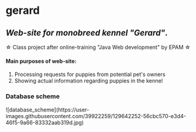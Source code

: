 # gerard
<h2><i>Web-site for monobreed kennel "Gerard"</i>.</h2>
☆ Class project after online-training "Java Web development" by EPAM ☆

<h4>Main purposes of web-site:</h4>
<ol type="1">
  <li>Processing requests for puppies from potential pet's owners </li>
  <li>Showing actual information regarding puppies in the kennel </li>
</ol>
<h3>Database scheme</h3>
![database_scheme](https://user-images.githubusercontent.com/39922259/129642252-56cbc570-e3d4-46f5-9a66-83332aab319d.jpg)

